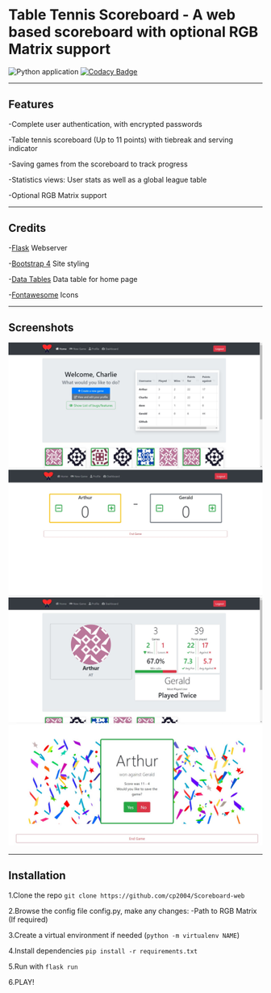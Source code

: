 # Table Tennis Scoreboard - A web based scoreboard with optional RGB Matrix support

![Python application](https://github.com/cp2004/Scoreboard-web/workflows/Python%20application/badge.svg?branch=master)
[![Codacy Badge](https://app.codacy.com/project/badge/Grade/e0d483520e2c421396937d67a027308c)](https://www.codacy.com?utm_source=github.com&amp;utm_medium=referral&amp;utm_content=cp2004/Scoreboard-web&amp;utm_campaign=Badge_Grade)

---
## Features
  -Complete user authentication, with encrypted passwords
  
  -Table tennis scoreboard (Up to 11 points) with tiebreak and serving indicator
  
  -Saving games from the scoreboard to track progress
  
  -Statistics views: User stats as well as a global league table
  
  -Optional RGB Matrix support

---
## Credits
  -[Flask](https://flask.palletsprojects.com/en/1.1.x/) Webserver
  
  -[Bootstrap 4](https://getbootstrap.com/) Site styling
  
  -[Data Tables](https://datatables.net/) Data table for home page
  
  -[Fontawesome](https://fontawesome.com/) Icons

---
## Screenshots
![Homepage screenshot](resources/Home.jpg)![Homepage screenshot](resources/scoreboard.jpg)
![Homepage screenshot](resources/user.jpg)
![Homepage screenshot](resources/win.jpg)

---
## Installation
 1.Clone the repo `git clone https://github.com/cp2004/Scoreboard-web`

 2.Browse the config file config.py, make any changes:
   -Path to RGB Matrix (If required)

 3.Create a virtual environment if needed (`python -m virtualenv NAME`)

 4.Install dependencies `pip install -r requirements.txt`

 5.Run with `flask run`

 6.PLAY!
